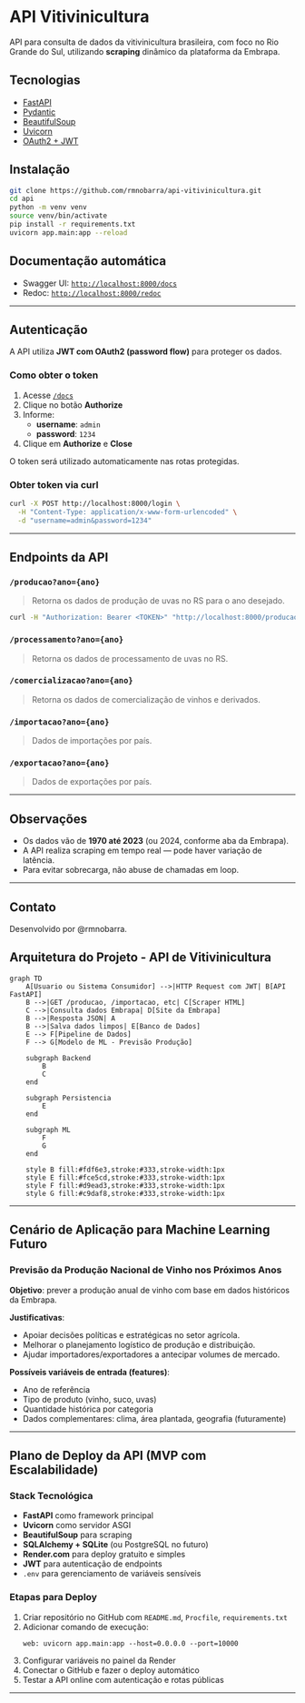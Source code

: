 # API Vitivinicultura

API para consulta de dados da vitivinicultura brasileira, com foco no Rio Grande do Sul, utilizando **scraping** dinâmico da plataforma da Embrapa.

## Tecnologias

- [FastAPI](https://fastapi.tiangolo.com/)
- [Pydantic](https://docs.pydantic.dev/)
- [BeautifulSoup](https://www.crummy.com/software/BeautifulSoup/)
- [Uvicorn](https://www.uvicorn.org/)
- [OAuth2 + JWT](https://fastapi.tiangolo.com/tutorial/security/oauth2-jwt/)

## Instalação

```bash
git clone https://github.com/rmnobarra/api-vitivinicultura.git
cd api
python -m venv venv
source venv/bin/activate
pip install -r requirements.txt
uvicorn app.main:app --reload
```

## Documentação automática

- Swagger UI: [`http://localhost:8000/docs`](http://localhost:8000/docs)
- Redoc: [`http://localhost:8000/redoc`](http://localhost:8000/redoc)

---

## Autenticação

A API utiliza **JWT com OAuth2 (password flow)** para proteger os dados.

### Como obter o token

1. Acesse [`/docs`](http://localhost:8000/docs)
2. Clique no botão **Authorize**
3. Informe:
   - **username**: `admin`
   - **password**: `1234`
4. Clique em **Authorize** e **Close**

O token será utilizado automaticamente nas rotas protegidas.

### Obter token via curl

```bash
curl -X POST http://localhost:8000/login \
  -H "Content-Type: application/x-www-form-urlencoded" \
  -d "username=admin&password=1234"
```

---

## Endpoints da API

### `/producao?ano={ano}`
> Retorna os dados de produção de uvas no RS para o ano desejado.

```bash
curl -H "Authorization: Bearer <TOKEN>" "http://localhost:8000/producao?ano=2023"
```

### `/processamento?ano={ano}`
> Retorna os dados de processamento de uvas no RS.

### `/comercializacao?ano={ano}`
> Retorna os dados de comercialização de vinhos e derivados.

### `/importacao?ano={ano}`
> Dados de importações por país.

### `/exportacao?ano={ano}`
> Dados de exportações por país.

---

## Observações

- Os dados vão de **1970 até 2023** (ou 2024, conforme aba da Embrapa).
- A API realiza scraping em tempo real — pode haver variação de latência.
- Para evitar sobrecarga, não abuse de chamadas em loop.

---

## Contato

Desenvolvido por @rmnobarra.


## Arquitetura do Projeto - API de Vitivinicultura

```mermaid
graph TD
    A[Usuario ou Sistema Consumidor] -->|HTTP Request com JWT| B[API FastAPI]
    B -->|GET /producao, /importacao, etc| C[Scraper HTML]
    C -->|Consulta dados Embrapa| D[Site da Embrapa]
    B -->|Resposta JSON| A
    B -->|Salva dados limpos| E[Banco de Dados]
    E --> F[Pipeline de Dados]
    F --> G[Modelo de ML - Previsão Produção]

    subgraph Backend
        B
        C
    end

    subgraph Persistencia
        E
    end

    subgraph ML
        F
        G
    end

    style B fill:#fdf6e3,stroke:#333,stroke-width:1px
    style E fill:#fce5cd,stroke:#333,stroke-width:1px
    style F fill:#d9ead3,stroke:#333,stroke-width:1px
    style G fill:#c9daf8,stroke:#333,stroke-width:1px
```

---

## Cenário de Aplicação para Machine Learning Futuro

### Previsão da Produção Nacional de Vinho nos Próximos Anos

**Objetivo**: prever a produção anual de vinho com base em dados históricos da Embrapa.

**Justificativas**:
- Apoiar decisões políticas e estratégicas no setor agrícola.
- Melhorar o planejamento logístico de produção e distribuição.
- Ajudar importadores/exportadores a antecipar volumes de mercado.

**Possíveis variáveis de entrada (features)**:
- Ano de referência
- Tipo de produto (vinho, suco, uvas)
- Quantidade histórica por categoria
- Dados complementares: clima, área plantada, geografia (futuramente)

---

## Plano de Deploy da API (MVP com Escalabilidade)

### Stack Tecnológica

- **FastAPI** como framework principal
- **Uvicorn** como servidor ASGI
- **BeautifulSoup** para scraping
- **SQLAlchemy + SQLite** (ou PostgreSQL no futuro)
- **Render.com** para deploy gratuito e simples
- **JWT** para autenticação de endpoints
- `.env` para gerenciamento de variáveis sensíveis

### Etapas para Deploy

1. Criar repositório no GitHub com `README.md`, `Procfile`, `requirements.txt`
2. Adicionar comando de execução:
   ```txt
   web: uvicorn app.main:app --host=0.0.0.0 --port=10000
   ```
3. Configurar variáveis no painel da Render
4. Conectar o GitHub e fazer o deploy automático
5. Testar a API online com autenticação e rotas públicas

---


